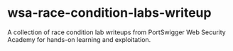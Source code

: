 # wsa-race-condition-labs-writeup
A collection of race condition lab writeups from PortSwigger Web Security Academy for hands-on learning and exploitation.
